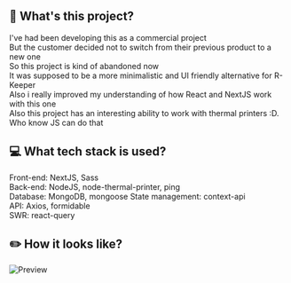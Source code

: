 ## 🤔 What's this project?
I've had been developing this as a commercial project<br>
But the customer decided not to switch from their previous product to a new one<br>
So this project is kind of abandoned now<br>
It was supposed to be a more minimalistic and UI friendly alternative for R-Keeper<br>
Also i really improved my understanding of how React and NextJS work with this one<br>
Also this project has an interesting ability to work with thermal printers :D. Who know JS can do that<br>

## 💻 What tech stack is used?
Front-end: NextJS, Sass<br>
Back-end: NodeJS, node-thermal-printer, ping<br>
Database: MongoDB, mongoose
State management: context-api <br>
API: Axios, formidable <br>
SWR: react-query<br>

## ✏️ How it looks like? 
![Preview](https://github.com/Rynn-Lee/Cafe-Management-Tool_NextJS/blob/main/public/Preview.png)

